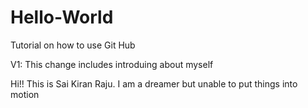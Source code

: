 # Hello-World
Tutorial on how to use Git Hub


V1: This change includes introduing about myself

Hi!!
This is Sai Kiran Raju. I am a dreamer but unable to put things into motion 
